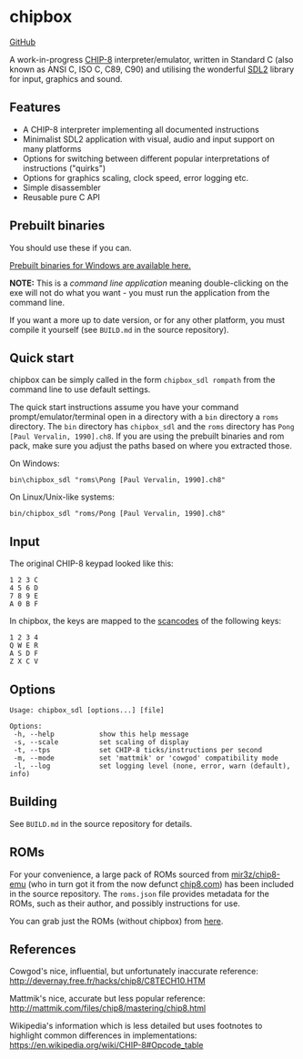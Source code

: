 # chipbox

[GitHub](https://github.com/mariuszskon/chipbox/)

A work-in-progress [CHIP-8](https://en.wikipedia.org/wiki/CHIP-8) interpreter/emulator, written in Standard C (also known as ANSI C, ISO C, C89, C90) and utilising the wonderful [SDL2](https://libsdl.org/) library for input, graphics and sound.

## Features

* A CHIP-8 interpreter implementing all documented instructions
* Minimalist SDL2 application with visual, audio and input support on many platforms
* Options for switching between different popular interpretations of instructions ("quirks")
* Options for graphics scaling, clock speed, error logging etc.
* Simple disassembler
* Reusable pure C API

## Prebuilt binaries

You should use these if you can.

[Prebuilt binaries for Windows are available here.](https://github.com/mariuszskon/chipbox/releases)

**NOTE:** This is a _command line application_ meaning double-clicking on the exe will not do what you want - you must run the application from the command line.

If you want a more up to date version, or for any other platform, you must compile it yourself (see `BUILD.md` in the source repository).

## Quick start

chipbox can be simply called in the form `chipbox_sdl rompath` from the command line to use default settings.

The quick start instructions assume you have your command prompt/emulator/terminal open in a directory with a `bin` directory a `roms` directory. The `bin` directory has `chipbox_sdl` and the `roms` directory has `Pong [Paul Vervalin, 1990].ch8`. If you are using the prebuilt binaries and rom pack, make sure you adjust the paths based on where you extracted those.

On Windows:

    bin\chipbox_sdl "roms\Pong [Paul Vervalin, 1990].ch8"

On Linux/Unix-like systems:

    bin/chipbox_sdl "roms/Pong [Paul Vervalin, 1990].ch8"

## Input

The original CHIP-8 keypad looked like this:

    1 2 3 C
    4 5 6 D
    7 8 9 E
    A 0 B F

In chipbox, the keys are mapped to the [scancodes](https://wiki.libsdl.org/SDL_Scancode#Remarks) of the following keys:

    1 2 3 4
    Q W E R
    A S D F
    Z X C V

## Options

    Usage: chipbox_sdl [options...] [file]

    Options:
     -h, --help           show this help message
     -s, --scale          set scaling of display
     -t, --tps            set CHIP-8 ticks/instructions per second
     -m, --mode           set 'mattmik' or 'cowgod' compatibility mode
     -l, --log            set logging level (none, error, warn (default), info)

## Building

See `BUILD.md` in the source repository for details.

## ROMs

For your convenience, a large pack of ROMs sourced from [mir3z/chip8-emu](https://github.com/mir3z/chip8-emu) (who in turn got it from the now defunct [chip8.com](http://chip8.com/)) has been included in the source repository. The `roms.json` file provides metadata for the ROMs, such as their author, and possibly instructions for use.

You can grab just the ROMs (without chipbox) from [here](https://github.com/mariuszskon/chipbox/releases/tag/roms).

## References

Cowgod's nice, influential, but unfortunately inaccurate reference: http://devernay.free.fr/hacks/chip8/C8TECH10.HTM

Mattmik's nice, accurate but less popular reference: http://mattmik.com/files/chip8/mastering/chip8.html

Wikipedia's information which is less detailed but uses footnotes to highlight common differences in implementations: https://en.wikipedia.org/wiki/CHIP-8#Opcode_table
